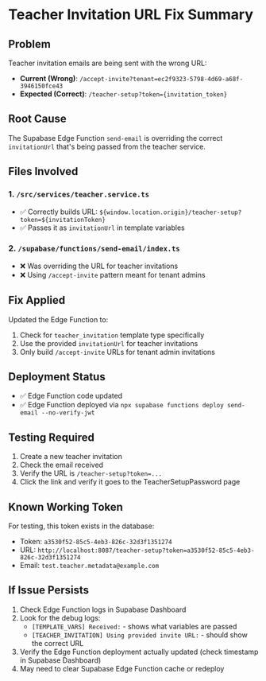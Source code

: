 # Teacher Invitation URL Fix Summary

## Problem
Teacher invitation emails are being sent with the wrong URL:
- **Current (Wrong)**: `/accept-invite?tenant=ec2f9323-5798-4d69-a68f-3946150fce43`
- **Expected (Correct)**: `/teacher-setup?token={invitation_token}`

## Root Cause
The Supabase Edge Function `send-email` is overriding the correct `invitationUrl` that's being passed from the teacher service.

## Files Involved

### 1. `/src/services/teacher.service.ts`
- ✅ Correctly builds URL: `${window.location.origin}/teacher-setup?token=${invitationToken}`
- ✅ Passes it as `invitationUrl` in template variables

### 2. `/supabase/functions/send-email/index.ts`
- ❌ Was overriding the URL for teacher invitations
- ❌ Using `/accept-invite` pattern meant for tenant admins

## Fix Applied
Updated the Edge Function to:
1. Check for `teacher_invitation` template type specifically
2. Use the provided `invitationUrl` for teacher invitations
3. Only build `/accept-invite` URLs for tenant admin invitations

## Deployment Status
- ✅ Edge Function code updated
- ✅ Edge Function deployed via `npx supabase functions deploy send-email --no-verify-jwt`

## Testing Required
1. Create a new teacher invitation
2. Check the email received
3. Verify the URL is `/teacher-setup?token=...`
4. Click the link and verify it goes to the TeacherSetupPassword page

## Known Working Token
For testing, this token exists in the database:
- Token: `a3530f52-85c5-4eb3-826c-32d3f1351274`
- URL: `http://localhost:8087/teacher-setup?token=a3530f52-85c5-4eb3-826c-32d3f1351274`
- Email: `test.teacher.metadata@example.com`

## If Issue Persists
1. Check Edge Function logs in Supabase Dashboard
2. Look for the debug logs:
   - `[TEMPLATE_VARS] Received:` - shows what variables are passed
   - `[TEACHER_INVITATION] Using provided invite URL:` - should show the correct URL
3. Verify the Edge Function deployment actually updated (check timestamp in Supabase Dashboard)
4. May need to clear Supabase Edge Function cache or redeploy